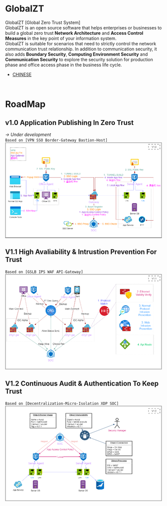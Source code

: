 # GlobalZT
GlobalZT [Global Zero Trust System]  
GlobalZT is an open source software that helps enterprises or businesses to build a global zero trust **Network Architecture** and **Access Control Measures**  in the key point of your information system.  
GlobalZT is suitable for scenarios that need to strictly control the network communication trust relationship. In addition to communication security, it also adds **Boundary Security**, **Computing Environment Security** and **Communication Security** to explore the security solution for production phase and office access phase in the business life cycle.
- [CHINESE](https://github.com/userlxd/globalZT/blob/v0.1/README.md)
</br>

# RoadMap
## v1.0 Application Publishing In Zero Trust
_-> Under development_ </br>
`Based on [VPN SSO Border-Gateway Bastion-Host]`
![img](docs/img/V1.0.png)
## V1.1 High Avaliability & Intrustion Prevention For Trust
`Based on [GSLB IPS WAF API-Gateway]`
![img](docs/img/V1.1.png)
## V1.2 Continuous Audit & Authentication To Keep Trust
`Based on [Decentralization-Micro-Isolation XDP SOC]`
![img](docs/img/V1.2.png)